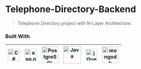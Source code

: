 # Telephone-Directory-Backend
> Telephone Directory project with N-Layer Architecture.

### Built With
|<img src="https://iconape.com/wp-content/files/rr/352323/svg/c-sharp-c-seeklogo.com.svg" alt="C#" width="38">| <img src="http://www.semihduran.com/wp-content/uploads/2014/12/asp_net.png" alt="asp.net" width="38"> |<img src="https://sanalkurs.net/uploads/tutorial/images/1483619423.png" alt="PostgreSQL" width="52">|<img src="https://miro.medium.com/max/610/1*-kLHasEkk2EK7aSQPlq8vA.png" alt="Java" width="56">|<img src="https://avatars.githubusercontent.com/u/61082709?s=400&v=4" alt="jQuery" width="36">|<img src="https://encrypted-tbn0.gstatic.com/images?q=tbn:ANd9GcQR0mRZI6MD42MOkJUIA1GUgRmqk7-7pFCgRmgmS27iWa87AxSn8-_g6nMH18lITZMKsFk&usqp=CAU" alt="mongodb" width="52">
|---|---|---|---|---|---|
  
